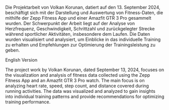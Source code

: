 Die Projektarbeit von Volkan Korunan, datiert auf den 13. September 2024, beschäftigt sich mit der Darstellung und Auswertung von Fitness-Daten, die mithilfe der Zepp Fitness App und einer Amazfit GTR 3 Pro gesammelt wurden. Der Schwerpunkt der Arbeit liegt auf der Analyse von Herzfrequenz, Geschwindigkeit, Schrittzahl und zurückgelegter Strecke während sportlicher Aktivitäten, insbesondere dem Laufen. Die Daten wurden visualisiert und analysiert, um Einblicke in das individuelle Training zu erhalten und Empfehlungen zur Optimierung der Trainingsleistung zu geben.


English Version


The project work by Volkan Korunan, dated September 13, 2024, focuses on the visualization and analysis of fitness data collected using the Zepp Fitness App and an Amazfit GTR 3 Pro watch. The main focus is on analyzing heart rate, speed, step count, and distance covered during running activities. The data was visualized and analyzed to gain insights into individual training patterns and provide recommendations for optimizing training performance.
